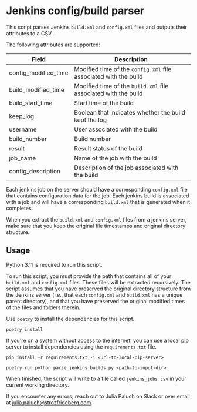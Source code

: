 # Jenkins config/build parser

This script parses Jenkins `build.xml` and `config.xml` files and outputs their attributes to a CSV.

The following attributes are supported:


| Field | Description |
| ----- | ----------- |
| config_modified_time | Modified time of the `config.xml` file associated with the build |
| build_modified_time | Modified time of the `build.xml` file associated with the build |
| build_start_time | Start time of the build |
| keep_log | Boolean that indicates whether the build kept the log |
| username | User associated with the build |
| build_number | Build number |
| result | Result status of the build |
| job_name | Name of the job with the build |
| config_description | Description of the job associated with the build |

Each jenkins job on the server should have a corresponding `config.xml` file that contains configuration data for the job. Each jenkins build is associated with a job and will have a corresponding `build.xml` that is generated when it completes.

When you extract the `build.xml` and `config.xml` files from a jenkins server, make sure that you keep the original file timestamps and original directory structure.

## Usage

Python 3.11 is required to run this script.

To run this script, you must provide the path that contains all of your `build.xml` and `config.xml` files. These files will be extracted recursively. The script assumes that you have preserved the original directory structure from the Jenkins server (i.e., that each `config.xml` and `build.xml` has a unique parent directory), and that you have preserved the original modified times of the files and folders therein.

Use `poetry` to install the dependencies for this script.
```
poetry install
```

If you're on a system without access to the internet, you can use a local pip server to install dependencies using the `requirements.txt` file.
```
pip install -r requirements.txt -i <url-to-local-pip-server>
```
```
poetry run python parse_jenkins_builds.py <path-to-input-dir>
```

When finished, the script will write to a file called `jenkins_jobs.csv` in your current working directory.

If you encounter any errors, reach out to Julia Paluch on Slack or over email at julia.paluch@strozfrideberg.com.